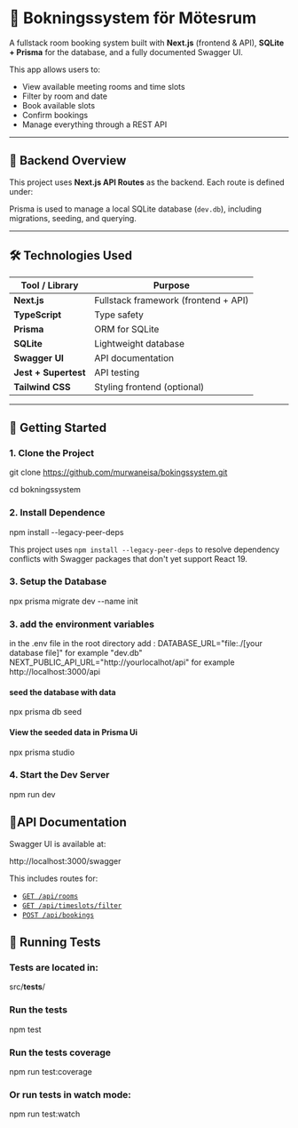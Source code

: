# 📆 Bokningssystem för Mötesrum

A fullstack room booking system built with **Next.js** (frontend & API), **SQLite + Prisma** for the database, and a fully documented Swagger UI.

This app allows users to:
- View available meeting rooms and time slots
- Filter by room and date
- Book available slots
- Confirm bookings
- Manage everything through a REST API

---

## 🔧 Backend Overview

This project uses **Next.js API Routes** as the backend. Each route is defined under:


Prisma is used to manage a local SQLite database (`dev.db`), including migrations, seeding, and querying.

---

## 🛠 Technologies Used

| Tool / Library         | Purpose                          |
|------------------------|----------------------------------|
| **Next.js**            | Fullstack framework (frontend + API) |
| **TypeScript**         | Type safety                      |
| **Prisma**             | ORM for SQLite                   |
| **SQLite**             | Lightweight database             |
| **Swagger UI**         | API documentation                |
| **Jest + Supertest**   | API testing                      |
| **Tailwind CSS**       | Styling frontend (optional)      |

---

## 🚀 Getting Started

### 1. Clone the Project


git clone https://github.com/murwaneisa/bokingssystem.git

cd bokningssystem

### 2. Install Dependence
 npm install --legacy-peer-deps
 
This project uses `npm install --legacy-peer-deps` to resolve dependency conflicts with Swagger packages that don't yet support React 19.


### 3. Setup the Database
 npx prisma migrate dev --name init

### 3. add the environment variables
in the  .env file in the root directory add :
DATABASE_URL="file:./[your database file]" for example "dev.db"
NEXT_PUBLIC_API_URL="http://yourlocalhot/api"  for example http://localhost:3000/api
 
#### seed the database with data 

 npx prisma db seed

#### View the seeded data in Prisma Ui

 npx prisma studio

### 4. Start the Dev Server
 npm run dev

## 📘API Documentation
Swagger UI is available at:


http://localhost:3000/swagger

This includes routes for:

- [`GET /api/rooms`](#)
- [`GET /api/timeslots/filter`](#)
- [`POST /api/bookings`](#)

## 🧪 Running Tests
### Tests are located in:
 src/__tests__/
### Run the tests
  npm test
### Run the tests coverage 
  npm run test:coverage
### Or run tests in watch mode:
  npm run test:watch  
